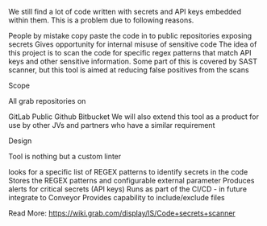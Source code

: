 We still find a lot of code written with secrets and API keys embedded within them. This is a problem due to following reasons. 

People by mistake copy paste the code in to public repositories exposing secrets
Gives opportunity for internal misuse of sensitive code
The idea of this project is to scan the code for specific regex patterns that match API keys and other sensitive information. Some part of this is covered by SAST scanner, but this tool is aimed at reducing false positives from the scans 

Scope

All grab repositories on 

GitLab 
Public Github 
Bitbucket 
We will also extend this tool as a product for use by other JVs and partners who have a similar requirement 

Design 

Tool is nothing but a custom linter 

looks for a specific list of REGEX patterns to identify secrets in the code 
Stores the REGEX patterns and configurable external parameter 
Produces alerts for critical secrets (API keys)
Runs as part of the CI/CD - in future integrate to Conveyor
Provides capability to include/exclude files

Read More: https://wiki.grab.com/display/IS/Code+secrets+scanner